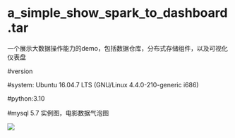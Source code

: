 # a_simple_show_spark_to_dashboard.tar
一个展示大数据操作能力的demo，包括数据仓库，分布式存储组件，以及可视化仪表盘

#version 

#system: Ubuntu 16.04.7 LTS (GNU/Linux 4.4.0-210-generic i686)

#python:3.10

#mysql 5.7 
实例图，电影数据气泡图

<img src="https://github.com/SilenceSengoku/a_simple_show_spark_to_dashboard.tar/images/ads_for_bubble_chart.png">

